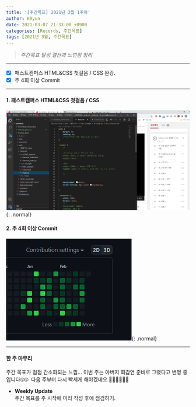 ```yaml
---
title: '[주간목표] 2021년 3월 1주차'
author: KRyun
date: 2021-03-07 21:33:00 +0900
categories: [Records, 주간목표]
tags: [2021년 3월, 주간목표]
---
```


> _주간목표 달성 결산과 느낀점 정리_

---

- [X] 패스트캠퍼스 HTML&CSS 첫걸음 / CSS 완강.
- [X] 주 4회 이상 Commit

---

#### __1. 패스트캠퍼스 HTML&CSS 첫걸음 / CSS__

![FastCampus-HTML&CSS 첫걸음-CSS](/assets/img/post/202103/202103_1주차_Fast_Heropy.png){: .normal}



#### __2. 주 4회 이상 Commit__

![Github commit](/assets/img/post/202103/202103_1주차_Git.png){:  .normal}

---

#### __한 주 마무리__   

  주간 목표가 점점 간소화되는 느낌... 이번 주는 아버지 회갑연 준비로 그랬다고 변명 중입니다🙄🙄. 다음 주부터 다시 빡세게 해야겠네요.🏃‍♂️🏃‍♀️🏃‍♂️   

+  __Weekly Update__   
  주간 목표를 주 시작에 미리 작성 후에 점검하기.
